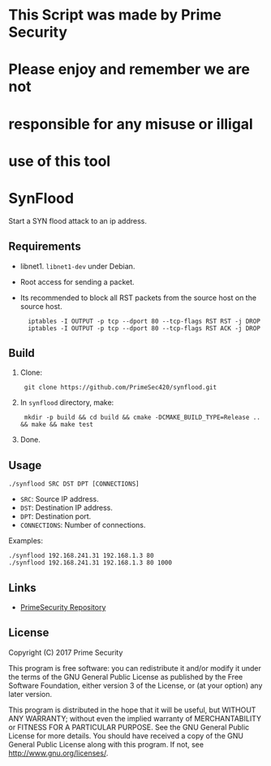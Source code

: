 # This Script was made by Prime Security
# Please enjoy and remember we are not 
# responsible for any misuse or illigal
# use of this tool
#
#
# SynFlood
Start a SYN flood attack to an ip address.

## Requirements
- libnet1. `libnet1-dev` under Debian.
- Root access for sending a packet.
- Its recommended to block all RST packets from the source host on the source host.

		iptables -I OUTPUT -p tcp --dport 80 --tcp-flags RST RST -j DROP
		iptables -I OUTPUT -p tcp --dport 80 --tcp-flags RST ACK -j DROP

## Build

1. Clone:
	
		git clone https://github.com/PrimeSec420/synflood.git

2. In `synflood` directory, make:
	
		mkdir -p build && cd build && cmake -DCMAKE_BUILD_TYPE=Release .. && make && make test

3. Done.

## Usage

	./synflood SRC DST DPT [CONNECTIONS]

- `SRC`: Source IP address.
- `DST`: Destination IP address.
- `DPT`: Destination port.
- `CONNECTIONS`: Number of connections.

Examples:

	./synflood 192.168.241.31 192.168.1.3 80
	./synflood 192.168.241.31 192.168.1.3 80 1000

## Links
- [PrimeSecurity Repository](https://www.github.com/PrimeSec420)

## License
Copyright (C) 2017 Prime Security

This program is free software: you can redistribute it and/or modify it under the terms of the GNU General Public License as published by the Free Software Foundation, either version 3 of the License, or (at your option) any later version.

This program is distributed in the hope that it will be useful, but WITHOUT ANY WARRANTY; without even the implied warranty of MERCHANTABILITY or FITNESS FOR A PARTICULAR PURPOSE. See the GNU General Public License for more details. You should have received a copy of the GNU General Public License along with this program. If not, see <http://www.gnu.org/licenses/>.
